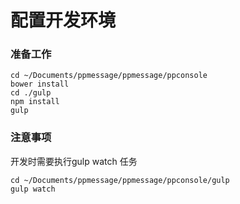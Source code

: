 # 配置开发环境

### 准备工作
    
    cd ~/Documents/ppmessage/ppmessage/ppconsole
    bower install
    cd ./gulp
    npm install 
    gulp
    
### 注意事项
开发时需要执行gulp watch 任务

    cd ~/Documents/ppmessage/ppmessage/ppconsole/gulp
    gulp watch

